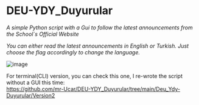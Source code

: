# DEU-YDY_Duyurular

*A simple Python script with a Gui to follow the latest announcements from the School`s Official Website*

_You can either read the latest announcements in English or Turkish. Just choose the flag accordingly to change the language._

![image](https://github.com/mr-Ucar/DEU-YDY_Duyurular/assets/116120748/1be17cba-e217-4185-aa16-2ba300a094fe)

For terminal(CLI) version, you can check this one, I re-wrote the script without a GUI this time: </br>
https://github.com/mr-Ucar/DEU-YDY_Duyurular/tree/main/Deu_Ydy-Duyurular/Version2
